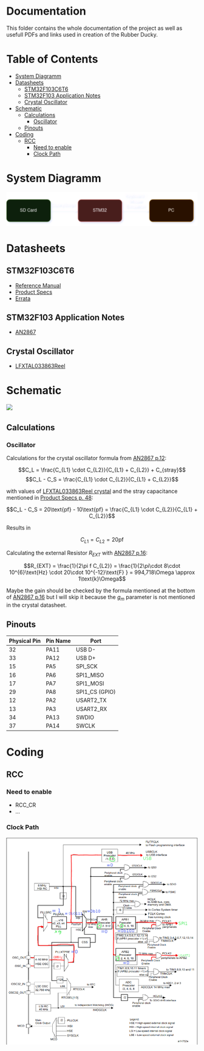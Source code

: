 # Documentation  <!-- omit from toc -->
This folder contains the whole documentation of the project as well as usefull PDFs and links used in creation of the Rubber Ducky.

# Table of Contents  <!-- omit from toc -->
- [System Diagramm](#system-diagramm)
- [Datasheets](#datasheets)
  - [STM32F103C6T6](#stm32f103c6t6)
  - [STM32F103 Application Notes](#stm32f103-application-notes)
  - [Crystal Oscillator](#crystal-oscillator)
- [Schematic](#schematic)
  - [Calculations](#calculations)
    - [Oscillator](#oscillator)
  - [Pinouts](#pinouts)
- [Coding](#coding)
  - [RCC](#rcc)
    - [Need to enable](#need-to-enable)
    - [Clock Path](#clock-path)

# System Diagramm
![Is your connection bad? This is you now -> O_O](./images/system_dia.png)

# Datasheets

## STM32F103C6T6 
- [Reference Manual](https://www.st.com/resource/en/reference_manual/rm0008-stm32f101xx-stm32f102xx-stm32f103xx-stm32f105xx-and-stm32f107xx-advanced-armbased-32bit-mcus-stmicroelectronics.pdf)
- [Product Specs](https://www.st.com/resource/en/datasheet/stm32f103c6.pdf)
- [Errata](https://www.st.com/resource/en/errata_sheet/es0348-stm32f101x46-stm32f102x46-stm32f103x46-device-errata-stmicroelectronics.pdf)

## STM32F103 Application Notes
- [AN2867](https://www.st.com/resource/en/application_note/cd00221665-oscillator-design-guide-for-stm8af-al-s-stm32-mcus-and-mpus-stmicroelectronics.pdf)

## Crystal Oscillator
- [LFXTAL033863Reel](https://www.mouser.de/ProductDetail/IQD/LFXTAL033863Reel?qs=e4%2FAndAAwgIQqOoCaq8uAQ%3D%3D)


# Schematic

<image src=./schematic/stm32-rubberducky.svg>

## Calculations

### Oscillator
Calculations for the crystal oscillator formula from [AN2867 p.12](https://www.st.com/resource/en/application_note/cd00221665-oscillator-design-guide-for-stm8af-al-s-stm32-mcus-and-mpus-stmicroelectronics.pdf):

$$C_L = \frac{C_{L1} \cdot C_{L2}}{C_{L1} + C_{L2}} + C_{stray}$$
$$C_L - C_S = \frac{C_{L1} \cdot C_{L2}}{C_{L1} + C_{L2}}$$

with values of [LFXTAL033863Reel crystal](https://www.mouser.de/ProductDetail/IQD/LFXTAL033863Reel?qs=e4%2FAndAAwgIQqOoCaq8uAQ%3D%3D) and the stray capacitance mentioned in [Product Specs p. 48](https://www.st.com/resource/en/datasheet/stm32f103c6.pdf):

$$C_L - C_S = 20\text{pf} - 10\text{pf} = \frac{C_{L1} \cdot C_{L2}}{C_{L1} + C_{L2}}$$

Results in 

$$C_{L1} = C_{L2} = 20\text{pf}$$

Calculating the external Resistor $R_{EXT}$ with [AN2867 p.16](https://www.st.com/resource/en/application_note/cd00221665-oscillator-design-guide-for-stm8af-al-s-stm32-mcus-and-mpus-stmicroelectronics.pdf):

$$R_{EXT} = \frac{1}{2\pi f C_{L2}} = \frac{1}{2\pi\cdot 8\cdot 10^{6}\text{Hz} \cdot 20\cdot 10^{-12}\text{F} } = 994,718\Omega \approx 1\text{k}\Omega$$

Maybe the gain should be checked by the formula mentioned at the bottom of [AN2867 p.16](https://www.st.com/resource/en/application_note/cd00221665-oscillator-design-guide-for-stm8af-al-s-stm32-mcus-and-mpus-stmicroelectronics.pdf) but I will skip it because the $g_m$ parameter is not mentioned in the crystal datasheet.

## Pinouts
| **Physical Pin** | **Pin Name** | **Port**       |
|------------------|--------------|----------------|
| 32               | PA11         | USB D-         |
| 33               | PA12         | USB D+         |
| 15               | PA5          | SPI_SCK        |
| 16               | PA6          | SPI1_MISO      |
| 17               | PA7          | SPI1_MOSI      |
| 29               | PA8          | SPI1_CS (GPIO) |
| 12               | PA2          | USART2_TX      |
| 13               | PA3          | USART2_RX      |
| 34               | PA13         | SWDIO          |
| 37               | PA14         | SWCLK          |


# Coding

## RCC

### Need to enable
- RCC_CR
- ... 

### Clock Path
![Clock Tree Image](./images/stm32_clock_tree.png)